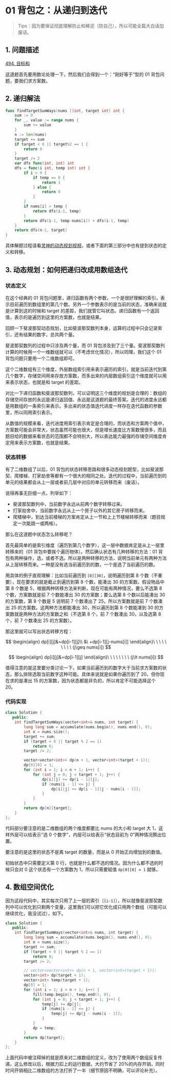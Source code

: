 # 01 背包之：从递归到迭代

> Tips：因为要保证彻底理解防止和稀泥（防自己），所以可能全篇大白话加废话。

## 1. 问题描述

[494. 目标和](https://leetcode.cn/problems/target-sum/description/)

这道题首先要用数论处理一下，然后我们会得到一个：“刚好等于”型的 01 背包问题，要我们求方案数。

## 2. 递归解法

```go
func findTargetSumWays(nums []int, target int) int {
    sum := 0
    for _, value := range nums {
        sum += value
    }
    n := len(nums)
    target += sum
    if target < 0 || target%2 == 1 {
        return 0
    }
    target /= 2
    var dfs func(int, int) int
    dfs = func(i int, temp int) int {
        if i < 0 {
            if temp == 0 {
                return 1
            } else {
                return 0
            }
        }
        if nums[i] > temp {
            return dfs(i-1, temp)
        }
        return dfs(i-1, temp-nums[i]) + dfs(i-1, temp)
    }
    return dfs(n-1, target)
}
```

具体解题过程请看[灵神的动态规划视频](https://www.bilibili.com/video/BV16Y411v7Y6?vd_source=ee5f5f62deebaad2520d5495cba1bc3f)，或者下面的第三部分中也有提到状态的定义和转移。

## 3. 动态规划：如何把递归改成用数组迭代

### 状态定义

在这个经典的 01 背包问题里，递归函数有两个参数，一个是很好理解的索引，表示目前遍历到数组里的第几个数。另外一个参数表示的是当前的状态，准确来说就是计算到这的时候和 target 的差距，我们就管它叫状态。递归函数有一个返回值，表示的是遍历到这里的方案数，也就是结果。

回顾一下斐波那契动态规划，比如斐波那契数列本身，运算的过程中只会记录索引，还有结果的数字，总共两个量。

斐波那契数列的过程中只涉及两个量，而 01 背包涉及到了三个量。斐波那契数列计算的时候用一个一维数组就可以（不考虑优化情况），所以同理，我们这个 01 背包问题只要用一个二维数组即可。

这个二维数组有三个维度，外层数组索引用来表示遍历的索引，就是当前迭代到第几个数字，存储空间用来存放方案数，而多出来的内层数组索引这个维度就可以用来表示状态，也就是和 target 的差距。

对比一下递归函数和斐波那契数列，可以证明这三个维度的规划是合理的：数组的存储空间存放的永远是递归返回值、永远是这道题的最终答案。迭代的进度永远都是用数组的一条索引来表示。多出来的状态值迭代进度一样存在迭代函数的参数里，所以同用索引表示。

从数值的规模来看，迭代进度用索引表示肯定是合理的，而状态和方案两个值中，方案数可能会非常大，状态虽然可能也很大，但是增长速度比方案数慢很多，而且题目给的数据来看状态的范围都不会特别大，所以表达能力最强的存储空间维度肯定用来表示方案数，也就是结果。

### 状态转移

有了二维数组了以后，01 背包的状态转移思路和很多动态规划题型，比如斐波那契、爬楼梯、打家劫舍等都有一个很大的相同之处。迭代的过程中，当前遍历到的单元的结果都会从上一层或者前几层中对应的单元转移而来（废话）。

说得再事无巨细一点，列举如下：

- 斐波那契数列中，当前数字永远从前两个数字转移过来。
- 打家劫舍中，当前数字永远从上一个房子以外的其它房子转移而来。
- 爬楼梯中，到达当前楼梯的方案肯定从上一节和上上节楼梯转移而来（题目规定一次能跳一或两格）。

那么在这道题中状态怎么转移呢？

首先最简单的是索引维度（遍历到第几个数字），这一层中数据肯定是从上一层里转移来的（01 背包中要挨个遍历物体）。然后确认状态有几种转移的方法：01 背包有两种操作，选，或者不选。所以是两种转移的方法，说明当前单元有两种方法从上层转移而来。一种是没有选当前遍历到的数，一个是选了当前遍历的数。

用具体的例子直观理解：比如当前遍历到 `[8][30]`，说明遍历到第 8 个数（不重要），现在要求的就是截止到遍历到第 8 个数，能凑出 30 的方案数。假设物品中第 8 个数是 5，根据两种转移方法来判断，现在可能有两种情况，要么不选第 8 个数，方案数就是前 7 个数能凑出 30 的方案数；要么选第 8 个数以后能凑出 30 的方案数，第 8 个数是 5 说明前 7 个数凑出了 25，所以方案数就是前 7 个数凑出 25 的方案数。这两种方法都能凑出 30，所以遍历到第 8 个数能凑到 30 的方案数就是两种方法的方案数之和（不选第 8 个，前 7 个数凑出 30，以及选第 8 个，前 7 个数凑出 25 的方案数）。

那这里就可以写出状态转移方程：

$$
\begin{align}
dp[i][j]&=dp[i-1][j]\\
&\ +dp[i-1][j-nums[i]]
\end{align}\ \ \ \ \ \ \ \ \
(j\geq nums[i])
$$

$$
\begin{align}
dp[i][j]&=dp[i-1][j]
\end{align}\ \ \ \ \ \ \ \
(j\lt nums[i])
$$

值得注意的是这里要分类讨论一下，如果当前遍历到的数字大于当前求方案数的状态，那么排除选取当前数字这种可能。具体来说就是如果你遍历到了 20，但你现在求的是凑出 15 的方案数，因为状态都是非负的，所以肯定不可能选择这个 20。

### 代码实现

```cpp
class Solution {
   public:
    int findTargetSumWays(vector<int>& nums, int target) {
        long long sum = accumulate(nums.begin(), nums.end(), 0);
        int n = nums.size();
        target += sum;
        if (target < 0 || target % 2 == 1)
            return 0;
        target /= 2;

        vector<vector<int>> dp(n + 1, vector<int>(target + 1));
        dp[0][0] = 1;
        for (int i = 1; i < n + 1; i++) {
            for (int j = 0; j < target + 1; j++) {
                dp[i][j] += dp[i - 1][j];
                if (nums[i - 1] <= j) {
                    dp[i][j] += dp[i - 1][j - nums[i - 1]];
                }
            }
        }
        return dp[n][target];
    }
};
```

代码部分要注意的是二维数组的两个维度都要比 nums 的大小和 target 大 1，这样外层可以给表示“选 0 个数字”，内层可以给表示“状态目前为 0”两种情况腾出位置。

要注意的是这里的状态不是离 target 的数量，而是从 0 开始正向增加到的数值。

初始状态中只需要定义第 0 行，也就是什么都不选的情况。因为什么都不选的时候只会对 0 这个状态有一个方案数为 1，所以只需要赋值 `dp[0][0] = 1` 就够。

## 4. 数组空间优化

因为这段代码中，其实每次只用了上一层的索引（`[i-1]`），所以就像斐波那契数列中可以优化到只剩两个变量，这里我们可以把它优化成只用两个数组（可能可以继续优化，我没试过），如下。

```cpp
class Solution {
   public:
    int findTargetSumWays(vector<int>& nums, int target) {
        long long sum = accumulate(nums.begin(), nums.end(), 0);
        int n = nums.size();
        target += sum;
        if (target < 0 || target % 2 == 1)
            return 0;
        target /= 2;

        // vector<vector<int>> dp(n + 1, vector<int>(target + 1));
        vector<int> dp(target + 1);
        vector<int> temp(target + 1);
        dp[0] = 1;
        for (int i = 1; i < n + 1; i++) {
            fill(temp.begin(), temp.end(), 0);
            for (int j = 0; j < target + 1; j++) {
                temp[j] += dp[j];
                if (nums[i - 1] <= j) {
                    temp[j] += dp[j - nums[i - 1]];
                }
            }
            dp = temp;
        }
        return dp[target];
    }
};
```

上面代码中被注释掉的就是原来对二维数组的定义，改为了使用两个数组反复传递。这么修改以后，根据力扣上的运行数据，大约节省了 20%的内存开销，同时时间开销相比二维数组的方法打折了一半（细节原因不明确，可以评论补充）。
